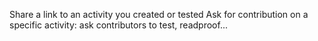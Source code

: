 Share a link to an activity you created or tested
Ask for contribution on a specific activity: ask contributors to test, readproof...

